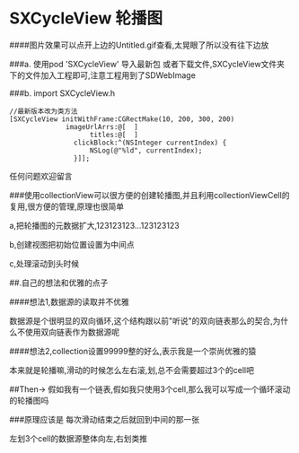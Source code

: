 # SXCycleView 轮播图

####图片效果可以点开上边的Untitled.gif查看,太晃眼了所以没有往下边放

###a. 使用pod 'SXCycleView' 导入最新包
或者下载文件,SXCycleView文件夹下的文件加入工程即可,注意工程用到了SDWebImage


###b. import SXCycleView.h

```
//最新版本改为类方法
[SXCycleView initWithFrame:CGRectMake(10, 200, 300, 200)
              imageUrlArrs:@[  ]
                    titles:@[  ]
                clickBlock:^(NSInteger currentIndex) {
                    NSLog(@"%ld", currentIndex);
                }]];
```

任何问题欢迎留言



###使用collectionView可以很方便的创建轮播图,并且利用collectionViewCell的复用,很方便的管理,原理也很简单

a,把轮播图的元数据扩大,123123123...123123123

b,创建视图把初始位置设置为中间点

c,处理滚动到头时候


##.自己的想法和优雅的点子

####想法1,数据源的读取并不优雅

数据源是个很明显的双向循环,这个结构跟以前"听说"的双向链表那么的契合,为什么不使用双向链表作为数据源呢

####想法2,collection设置99999整的好么,表示我是一个崇尚优雅的猿

本来就是轮播嘛,滑动的时候怎么左右滚,划,总不会需要超过3个的cell吧

##Then->
假如我有一个链表,假如我只使用3个cell,那么我可以写成一个循环滚动的轮播图吗

###原理应该是
每次滑动结束之后就回到中间的那一张

左划3个cell的数据源整体向左,右划类推
